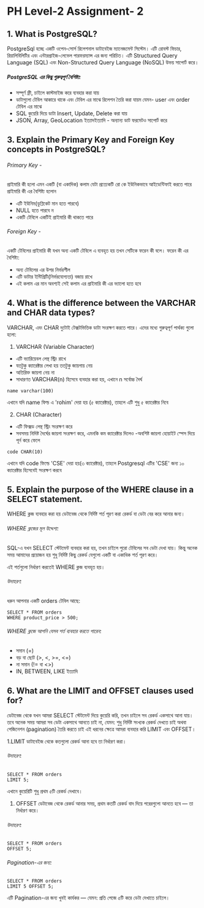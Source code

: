﻿# PH Level-2 Assignment- 2

## 1. What is PostgreSQL?

PostgreSql  হচ্ছে একটি ওপেন-সোর্স রিলেশনাল ডাটাবেইজ ম্যানেজমেন্ট সিস্টেম। এটি রোবস্ট ফিচার, রিয়ালিবিলিটির এবং এন্টারপ্রাইজ-লেভেল পারফরম্যান্স এর জন্য পরিচিত। এটি  Structured Query Language (SQL)  এবং Non-Structured Query Language (NoSQL)  উভয় সাপোর্ট করে।

##### PostgreSQL এর কিছু গুরুত্বপূর্ণ বৈশিষ্ট্য:
- সম্পূর্ণ ফ্রী, চাইলে কাস্টমাইজ করে ব্যবহার করা যায়
- ডাটাগুলো টেবিল আকারে থাকে এবং টেবিল এর মাঝে রিলেশন তৈরি করা যায়ম যেমন- user এবং order টেবিল এর মাঝে
- SQL কুয়েরি দিয়ে ডাটা Insert, Update, Delete করা যায়
- JSON, Array, GeoLocation ইত্যাদইত্যাদি - অন্যান্য ডাট ফরমেটও সাপোর্ট করে


## 3. Explain the Primary Key and Foreign Key concepts in PostgreSQL?

###### Primary Key -
প্রাইমারি কী হলো এমন একটি (বা একাদিক) কলাম যেটা প্রত্যেকটি রো কে ইউনিকভাবে আইডেন্টিফাই করতে পারে
 প্রাইমারি কী এর বৈশিষ্ট্য হলোন
- এটি ইউনিম(ডুপ্লিকেট মান হতে পারবে)
- NULL হতে পারবে ন
- একটি টেবিলে একটিই প্রাইমারি কী থাকতে পারে

###### Foreign Key -
একটি টেবিলের প্রাইমারি কী যখন অন্য একটি টেবিলে এ ব্যবহৃত হয় তখন সেটিকে ফরেন কী বলে।
ফরেন কী এর বৈশিষ্ট্য:
- অন্য টেবিলের এর উপর নির্ভরশীল 
- এটি ডাটার ইন্টিগ্রিটি(নির্ভরযোগ্যতা) বজায় রাখে
- এই কলাম এর মান অবশ্যই সেই কলাম এর প্রাইমারি কী এর ভ্যালো হতে হবে



## 4. What is the difference between the VARCHAR and CHAR data types?

VARCHAR, এবং CHAR দুটোই টেক্সটভিত্তিক ডাটা সংরক্ষণ করতে পারে।
এদের মধ্যে গুরুত্বপূর্ণ পার্থক্য গুলো হলো:

1. VARCHAR (Variable Character)
- এটি ভ্যারিয়েবল লেন্থ স্ট্রিং রাখে
- যতটুকু ক্যারেক্টার লেখা হয় ততটুকু জায়গায় নেয়
- অতিরিক্ত জায়গা নেয় না
- সাধারণত VARCHAR(n) হিসেবে ব্যবহার করা হয়, এখানে n সর্বোচ্চ দৈর্ঘ

```
name varchar(100)
```

এখানে যদি name ফিল্ড এ 'rohim' দেয়া হয় (৫ ক্যারেক্টার), তাহলে এটি শুধু ৫ ক্যারেক্টার নিবে



2. CHAR (Character)
- এটি ফিক্সড লেন্থ স্ট্রিং সংরক্ষণ করে
- সবসময় নিদিষ্ট দৈর্ঘের জায়গা সংরক্ষণ করে, এমনকি কম ক্যারেক্টার দিলেও
-অবশিষ্ট জায়গা হোয়াইট স্পেস দিয়ে পূর্ন করে ফেলে

```
code CHAR(10)
```

এখানে যদি code ফিল্ডে 'CSE' দেয়া হয়(৩ ক্যারেক্টার), তাহলে Postgresql এটির 'CSE' জন্য ১০ ক্যারেক্টার হিসেবেই সংরক্ষণ করবে


## 5. Explain the purpose of the WHERE clause in a SELECT statement.

WHERE ক্লজ ব্যবহার করা হয় ডেটাবেজ থেকে নির্দিষ্ট শর্ত পূরণ করা রেকর্ড বা ডেটা বের করে আনার জন্য।

###### WHERE ক্লজের মূল উদ্দেশ্য:
SQL-এ যখন SELECT স্টেটমেন্ট ব্যবহার করা হয়, তখন চাইলে পুরো টেবিলের সব ডেটা দেখা যায়।
কিন্তু অনেক সময় আমাদের প্রয়োজন হয় শুধু নির্দিষ্ট কিছু রেকর্ড যেগুলো একটি বা একাধিক শর্ত পূরণ করে।

এই শর্তগুলো নির্ধারণ করতেই WHERE ক্লজ ব্যবহৃত হয়।

###### উদাহরণ:
ধরুন আপনার একটি orders টেবিল আছে:
```
SELECT * FROM orders
WHERE product_price > 500;
```

###### WHERE ক্লজে আপনি যেসব শর্ত ব্যবহার করতে পারেন:
- সমান (=)
- বড় বা ছোট (>, <, >=, <=)
- না সমান (!= বা <>)
- IN, BETWEEN, LIKE ইত্যাদি


## 6. What are the LIMIT and OFFSET clauses used for?

ডেটাবেজ থেকে যখন আমরা SELECT স্টেটমেন্ট দিয়ে কুয়েরি করি, তখন চাইলে সব রেকর্ড একসাথে আনা যায়।
তবে অনেক সময় আমরা সব ডেটা একসাথে আনতে চাই না, যেমন:
শুধু নির্দিষ্ট সংখ্যক রেকর্ড দেখতে চাই
অথবা পেজিনেশন (pagination) তৈরি করতে চাই
এই ধরনের ক্ষেত্রে আমরা ব্যবহার করি  LIMIT এবং OFFSET।


1.LIMIT
ডাটাবেইজ থেকে কতগুলো রেকর্ড আনা হবে তা নির্ধারণ করা।

###### উদাহরণ:

```
SELECT * FROM orders
LIMIT 5;
```
এখানে কুয়েরিটি শুধু প্রথম ৫টি রেকর্ড দেখাবে।

1. OFFSET
ডেটাবেজ থেকে রেকর্ড আনার সময়, প্রথম কতটি রেকর্ড বাদ দিয়ে পরেরগুলো আনতে হবে — তা নির্ধারণ করে।

###### উদাহরণ:
```
SELECT * FROM orders
OFFSET 5;
```

###### Pagination-এর জন্য:

```
SELECT * FROM orders
LIMIT 5 OFFSET 5;
```

এটি Pagination-এর জন্য খুবই কার্যকর — যেমন: প্রতি পেজে ৫টি করে ডেটা দেখাতে চাইলে।